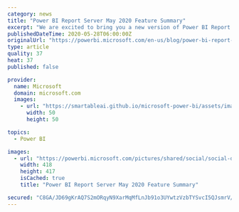 ```yaml
---
category: news
title: "Power BI Report Server May 2020 Feature Summary"
excerpt: "We are excited to bring you a new version of Power BI Report Server this month! With this update, we’re releasing a bevy of features across all aspects of Power BI: hierarchical slicer and decomposition tree visuals, query diagnostics, and more. Read on to get the full details of all the new additions!"
publishedDateTime: 2020-05-28T06:00:00Z
originalUrl: "https://powerbi.microsoft.com/en-us/blog/power-bi-report-server-may-2020-feature-summary/"
type: article
quality: 37
heat: 37
published: false

provider:
  name: Microsoft
  domain: microsoft.com
  images:
    - url: "https://smartableai.github.io/microsoft-power-bi/assets/images/organizations/microsoft.com-50x50.jpg"
      width: 50
      height: 50

topics:
  - Power BI

images:
  - url: "https://powerbi.microsoft.com/pictures/shared/social/social-default-image.png"
    width: 418
    height: 417
    isCached: true
    title: "Power BI Report Server May 2020 Feature Summary"

secured: "C8GA/JD69gKrAQ7S2mORqyN9XarMqMfLnJb91o3UYwtzVzbTYSvcI5QJsmrV/VeELH1x2WZpV3S+VHvbJyqZI/5CMa5n24YhFays8vGnxPyxUJskpMewEgpsbe1OixBMubORSSPJJJvkg1AnzKnhhyW8huG2vtxeTwgaVcAM4yl+7QRUkdUv3BFF+ACeeF24Rq/P8a6iaZc/hlYW6Ek5ijofz1nnCneZC8A71wf9wo7u0QOP20hf4bTRWusKDkaZd/Qtj2lRN1nDHNyuCKQ3BMS8ajA0e8OYazwHrunqcwOrq9miJrhHzC21jPHvN9JpZa3c70bwl5IsBI0EMuZJ+A==;ycNodgZf89eiXw07rtJsew=="
---
```


